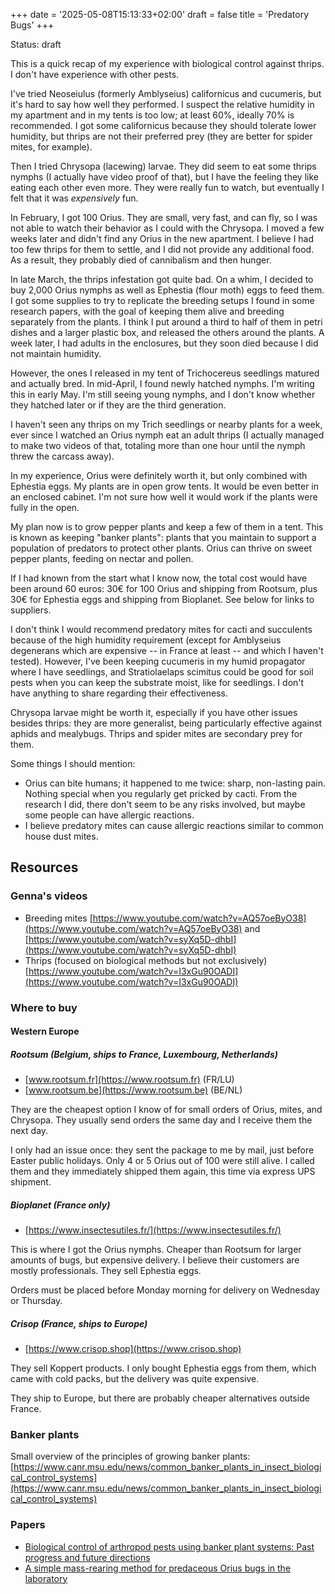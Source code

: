 +++
date = '2025-05-08T15:13:33+02:00'
draft = false
title = 'Predatory Bugs'
+++

Status: draft

This is a quick recap of my experience with biological control against thrips. I don't have experience with other pests.

I've tried Neoseiulus (formerly Amblyseius) californicus and cucumeris, but it's hard to say how well they performed. I suspect the relative humidity in my apartment and in my tents is too low; at least 60%, ideally 70% is recommended. I got some californicus because they should tolerate lower humidity, but thrips are not their preferred prey (they are better for spider mites, for example).

Then I tried Chrysopa (lacewing) larvae. They did seem to eat some thrips nymphs (I actually have video proof of that), but I have the feeling they like eating each other even more. They were really fun to watch, but eventually I felt that it was *expensively* fun.

In February, I got 100 Orius. They are small, very fast, and can fly, so I was not able to watch their behavior as I could with the Chrysopa. I moved a few weeks later and didn't find any Orius in the new apartment. I believe I had too few thrips for them to settle, and I did not provide any additional food. As a result, they probably died of cannibalism and then hunger.

In late March, the thrips infestation got quite bad. On a whim, I decided to buy 2,000 Orius nymphs as well as Ephestia (flour moth) eggs to feed them. I got some supplies to try to replicate the breeding setups I found in some research papers, with the goal of keeping them alive and breeding separately from the plants. I think I put around a third to half of them in petri dishes and a larger plastic box, and released the others around the plants. A week later, I had adults in the enclosures, but they soon died because I did not maintain humidity.

However, the ones I released in my tent of Trichocereus seedlings matured and actually bred. In mid-April, I found newly hatched nymphs. I'm writing this in early May. I'm still seeing young nymphs, and I don't know whether they hatched later or if they are the third generation.

I haven't seen any thrips on my Trich seedlings or nearby plants for a week, ever since I watched an Orius nymph eat an adult thrips (I actually managed to make two videos of that, totaling more than one hour until the nymph threw the carcass away).

In my experience, Orius were definitely worth it, but only combined with Ephestia eggs. My plants are in open grow tents. It would be even better in an enclosed cabinet. I'm not sure how well it would work if the plants were fully in the open.

My plan now is to grow pepper plants and keep a few of them in a tent. This is known as keeping "banker plants": plants that you maintain to support a population of predators to protect other plants. Orius can thrive on sweet pepper plants, feeding on nectar and pollen.

If I had known from the start what I know now, the total cost would have been around 60 euros: 30€ for 100 Orius and shipping from Rootsum, plus 30€ for Ephestia eggs and shipping from Bioplanet. See below for links to suppliers.

I don't think I would recommend predatory mites for cacti and succulents because of the high humidity requirement (except for Amblyseius degenerans which are expensive -- in France at least -- and which I haven't tested). However, I've been keeping cucumeris in my humid propagator where I have seedlings, and Stratiolaelaps scimitus could be good for soil pests when you can keep the substrate moist, like for seedlings. I don't have anything to share regarding their effectiveness.

Chrysopa larvae might be worth it, especially if you have other issues besides thrips: they are more generalist, being particularly effective against aphids and mealybugs. Thrips and spider mites are secondary prey for them.

Some things I should mention:

 - Orius can bite humans; it happened to me twice: sharp, non-lasting pain. Nothing special when you regularly get pricked by cacti. From the research I did, there don't seem to be any risks involved, but maybe some people can have allergic reactions.
 - I believe predatory mites can cause allergic reactions similar to common house dust mites.


## Resources

### Genna's videos

- Breeding mites [https://www.youtube.com/watch?v=AQ57oeByO38](https://www.youtube.com/watch?v=AQ57oeByO38) and [https://www.youtube.com/watch?v=syXq5D-dhbI](https://www.youtube.com/watch?v=syXq5D-dhbI)
- Thrips (focused on biological methods but not exclusively) [https://www.youtube.com/watch?v=I3xGu90OADI](https://www.youtube.com/watch?v=I3xGu90OADI)

### Where to buy

#### Western Europe

##### Rootsum (Belgium, ships to France, Luxembourg, Netherlands)

 - [www.rootsum.fr](https://www.rootsum.fr) (FR/LU)
 - [www.rootsum.be](https://www.rootsum.be) (BE/NL)

They are the cheapest option I know of for small orders of Orius, mites, and Chrysopa. They usually send orders the same day and I receive them the next day.

I only had an issue once: they sent the package to me by mail, just before Easter public holidays. Only 4 or 5 Orius out of 100 were still alive. I called them and they immediately shipped them again, this time via express UPS shipment.

##### Bioplanet (France only)

- [https://www.insectesutiles.fr/](https://www.insectesutiles.fr/)

This is where I got the Orius nymphs. Cheaper than Rootsum for larger amounts of bugs, but expensive delivery. I believe their customers are mostly professionals. They sell Ephestia eggs.

Orders must be placed before Monday morning for delivery on Wednesday or Thursday.

##### Crisop (France, ships to Europe)

 - [https://www.crisop.shop](https://www.crisop.shop)

They sell Koppert products. I only bought Ephestia eggs from them, which came with cold packs, but the delivery was quite expensive.

They ship to Europe, but there are probably cheaper alternatives outside France.

### Banker plants

Small overview of the principles of growing banker plants: [https://www.canr.msu.edu/news/common_banker_plants_in_insect_biological_control_systems](https://www.canr.msu.edu/news/common_banker_plants_in_insect_biological_control_systems)

### Papers

 - [Biological control of arthropod pests using banker plant systems: Past progress and future directions](https://ecoipm.org/wp-content/uploads/frank2009biocon_reprint.pdf)
 - [A simple mass-rearing method for predaceous Orius bugs in the laboratory](https://www.jstage.jst.go.jp/article/aez/42/4/42_4_573/_pdf/-char/en)